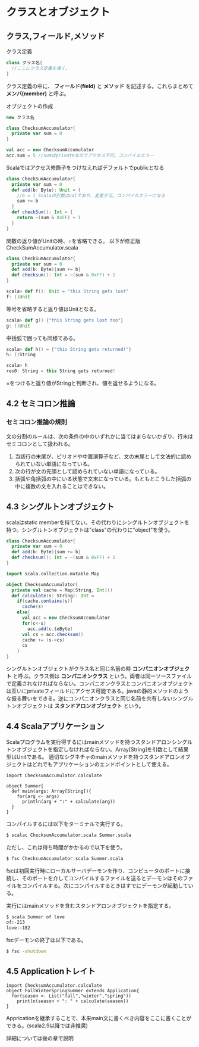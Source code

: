 # クラスとオブジェクト
## クラス,フィールド,メソッド

クラス定義
```Scala
class クラス名{
  //ここにクラス定義を書く。
}
```
クラス定義の中に、 **フィールド(field)** と **メソッド** を記述する。これらまとめて **メンバ(member)** と呼ぶ。

オブジェクトの作成
```Scala
new クラス名
```

```Scala
class ChecksumAccumulator{
  private var sum = 0
}

val acc = new ChecksumAccumulator
acc.sum = 5 //sumはprivateなのでアクセス不可。コンパイルエラー
```
Scalaではアクセス修飾子をつけなえればデフォルトでpublicとなる


```Scala
class CheckSumAccumulator{
  private var sum = 0
  def add(b: Byte): Unit = {
    //b = 1 Scalaの引数はvalであり、変更不可。コンパイルエラーになる
    sum += b
  }
  def checkSum(): Int = {
    return ~(sum & 0xFF) + 1
  }
}
```

関数の返り値がUnitの時、=を省略できる。
以下が修正版CheckSumAccumulator.scala
```Scala
class CheckSumAccumulator{
  private var sum = 0
  def add(b: Byte){sum += b}
  def checksum(): Int = ~(sum & 0xFF) + 1
}
```




```Scala
scala> def f(): Unit = "this String gets lost"
f: ()Unit
```
等号を省略すると返り値はUnitとなる。

```Scala
scala> def g() {"this String gets lost too"}
g: ()Unit
```
中括弧で囲っても同様である。

```Scala
scala> def h() = {"this String gets returned!"}
h: ()String

scala> h
res0: String = this String gets returned!
```
=をつけると返り値がStringと判断され、値を返せるようになる。


## 4.2 セミコロン推論
### セミコロン推論の規則
文の分割のルールは、次の条件の中のいずれかに当てはまらないかぎり、行末はセミコロンとして扱われる。
1. 当該行の末尾が、ピリオドや中置演算子など、文の末尾として文法的に認められていない単語になっている。
2. 次の行が文の先頭として認められていない単語になっている。
3. 括弧や角括弧の中にいる状態で文末になっている。もともとこうした括弧の中に複数の文を入れることはできない。

## 4.3 シングルトンオブジェクト
scalaはstatic memberを持てない。その代わりにシングルトンオブジェクトを持つ。シングルトンオブジェクトは"class"の代わりに"object"を使う。

```Scala
class ChecksumAccumulator{
  private var sum = 0
  def add(b: Byte){sum += b}
  def checksum(): Int = ~(sum & 0xFF) + 1
}

import scala.collection.mutable.Map

object ChecksumAccumulator{
  private val cache = Map[String, Int]()
  def calculate(s: String): Int =
    if(cache.contains(s))
      cache(s)
    else{
      val acc = new ChecksumAccumulator
      for(c<-s)
        acc.add(c.toByte)
      val cs = acc.checksum()
      cache += (s->cs)
      cs
    }
}

```
シングルトンオブジェクトがクラス名と同じ名前の時 **コンパニオンオブジェクト** と呼ぶ。クラス側は **コンパニオンクラス** という。両者は同一ソースファイルで定義されなければならない。コンパニオンクラスとコンパニオンオブジェクトは互いにprivateフィールドにアクセス可能である。javaの静的メソッドのような振る舞いをできる。逆にコンパニオンクラスと同じ名前を共有しないシングルトンオブジェクトは **スタンドアロンオブジェクト** という。


## 4.4 Scalaアプリケーション
Scalaプログラムを実行得するにはmainメソッドを持つスタンドアロンシングルトンオブジェクトを指定しなければならない。Array[String]を引数として結果型はUnitである。
適切なシグネチャのmainメソッドを持つスタンドアロンオブジェクトはどれでもアプリケーションのエンドポイントとして使える。

```
import ChecksumAccumulator.calculate

object Summer{
  def main(args: Array[String]){
    for(arg <- args)
      println(arg + ":" + calculate(arg))
  }
}
```

コンパイルするには以下をターミナルで実行する。
```bash
$ scalac ChecksumAccumulator.scala Summer.scala
```

ただし、これは待ち時間がかかるので以下を使う。

```bash
$ fsc ChecksumAccumulator.scala Summer.scala
```
fscは初回実行時にローカルサーバデーモンを作り、コンピュータのポートに接続し、そのポートを介してコンパイルするファイルを送るとデーモンはそのファイルをコンパイルする。次にコンパイルするときはすでにデーモンが起動している。


実行にはmainメソッドを含むスタンドアロンオブジェクトを指定する。
```bash
$ scala Summer of love
of:-213
love:-182
```

fscデーモンの終了は以下である。
```bash
$ fsc -shutdown
```

## 4.5 Applicationトレイト
```
import ChecksumAccumulator.calculate
object FallWinterSpringSummer extends Application{
  for(season <- List("fall","winter","spring"))
    println(season + ": " + calculate(season))
}

```
Appricationを継承することで、本来main文に書くべき内容をここに書くことができる。(scala2.9以降では非推奨)

詳細については後の章で説明
